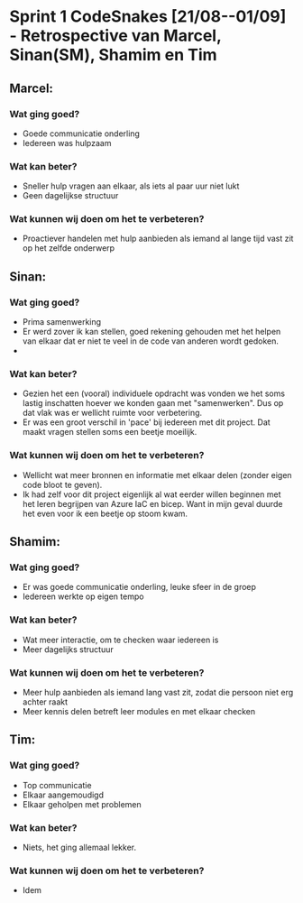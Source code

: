 # Sprint 1 CodeSnakes [21/08--01/09] - Retrospective van Marcel, Sinan(SM), Shamim en Tim

## Marcel:

### Wat ging goed?

- Goede communicatie onderling
- Iedereen was hulpzaam


### Wat kan beter?

- Sneller hulp vragen aan elkaar, als iets al paar uur niet lukt
- Geen dagelijkse structuur

### Wat kunnen wij doen om het te verbeteren?

- Proactiever handelen met hulp aanbieden als iemand al lange tijd vast zit op het zelfde onderwerp

## Sinan:

### Wat ging goed?

- Prima samenwerking
- Er werd zover ik kan stellen, goed rekening gehouden met het helpen van elkaar dat er niet te veel in de code van anderen wordt gedoken.
- 

### Wat kan beter?

- Gezien het een (vooral) individuele opdracht was vonden we het soms lastig inschatten hoever we konden gaan met "samenwerken". Dus op dat vlak was er wellicht ruimte voor verbetering. 
- Er was een groot verschil in 'pace' bij iedereen met dit project. Dat maakt vragen stellen soms een beetje moeilijk.

### Wat kunnen wij doen om het te verbeteren?

- Wellicht wat meer bronnen en informatie met elkaar delen (zonder eigen code bloot te geven).
- Ik had zelf voor dit project eigenlijk al wat eerder willen beginnen met het leren begrijpen van Azure IaC en bicep. Want in mijn geval duurde het even voor ik een beetje op stoom kwam.


## Shamim:

### Wat ging goed?
- Er was goede communicatie onderling, leuke sfeer in de groep
- Iedereen werkte op eigen tempo


### Wat kan beter?
- Wat meer interactie, om te checken waar iedereen is
- Meer dagelijks structuur

### Wat kunnen wij doen om het te verbeteren?
- Meer hulp aanbieden als iemand lang vast zit, zodat die persoon niet erg achter raakt
- Meer kennis delen betreft leer modules en met elkaar checken


## Tim:

### Wat ging goed?
- Top communicatie
- Elkaar aangemoudigd
- Elkaar geholpen met problemen


### Wat kan beter?
- Niets, het ging allemaal lekker.

### Wat kunnen wij doen om het te verbeteren?
- Idem

